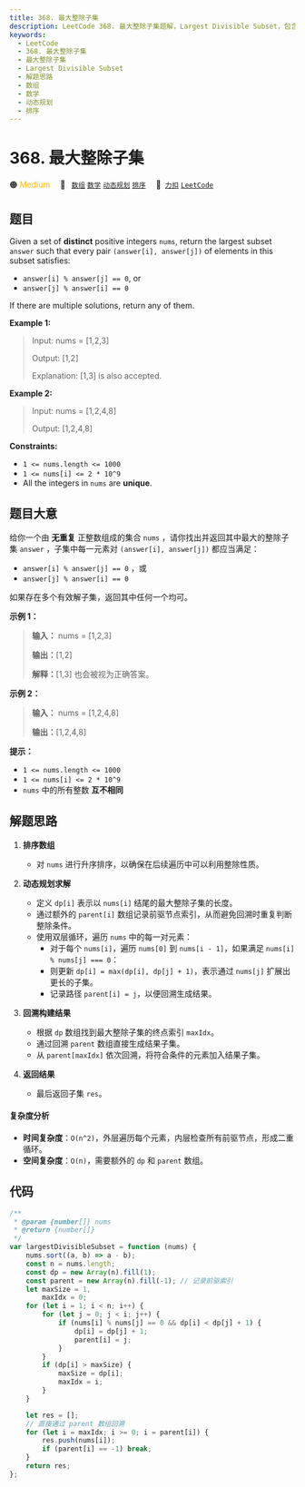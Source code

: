 ```yaml
---
title: 368. 最大整除子集
description: LeetCode 368. 最大整除子集题解，Largest Divisible Subset，包含解题思路、复杂度分析以及完整的 JavaScript 代码实现。
keywords:
  - LeetCode
  - 368. 最大整除子集
  - 最大整除子集
  - Largest Divisible Subset
  - 解题思路
  - 数组
  - 数学
  - 动态规划
  - 排序
---
```


# 368. 最大整除子集

🟠 <font color=#ffb800>Medium</font>&emsp; 🔖&ensp; [`数组`](/tag/array.md) [`数学`](/tag/math.md) [`动态规划`](/tag/dynamic-programming.md) [`排序`](/tag/sorting.md)&emsp; 🔗&ensp;[`力扣`](https://leetcode.cn/problems/largest-divisible-subset) [`LeetCode`](https://leetcode.com/problems/largest-divisible-subset)

## 题目

Given a set of **distinct** positive integers `nums`, return the largest
subset `answer` such that every pair `(answer[i], answer[j])` of elements in
this subset satisfies:

- `answer[i] % answer[j] == 0`, or
- `answer[j] % answer[i] == 0`

If there are multiple solutions, return any of them.

**Example 1:**

> Input: nums = [1,2,3]
>
> Output: [1,2]
>
> Explanation: [1,3] is also accepted.

**Example 2:**

> Input: nums = [1,2,4,8]
>
> Output: [1,2,4,8]

**Constraints:**

- `1 <= nums.length <= 1000`
- `1 <= nums[i] <= 2 * 10^9`
- All the integers in `nums` are **unique**.

## 题目大意

给你一个由 **无重复** 正整数组成的集合 `nums` ，请你找出并返回其中最大的整除子集 `answer` ，子集中每一元素对
`(answer[i], answer[j])` 都应当满足：

- `answer[i] % answer[j] == 0` ，或
- `answer[j] % answer[i] == 0`

如果存在多个有效解子集，返回其中任何一个均可。

**示例 1：**

> **输入：** nums = [1,2,3]
>
> **输出：**[1,2]
>
> **解释：**[1,3] 也会被视为正确答案。

**示例 2：**

> **输入：** nums = [1,2,4,8]
>
> **输出：**[1,2,4,8]

**提示：**

- `1 <= nums.length <= 1000`
- `1 <= nums[i] <= 2 * 10^9`
- `nums` 中的所有整数 **互不相同**

## 解题思路

1. **排序数组**

   - 对 `nums` 进行升序排序，以确保在后续遍历中可以利用整除性质。

2. **动态规划求解**

   - 定义 `dp[i]` 表示以 `nums[i]` 结尾的最大整除子集的长度。
   - 通过额外的 `parent[i]` 数组记录前驱节点索引，从而避免回溯时重复判断整除条件。
   - 使用双层循环，遍历 `nums` 中的每一对元素：
     - 对于每个 `nums[i]`，遍历 `nums[0]` 到 `nums[i - 1]`，如果满足 `nums[i] % nums[j] === 0`：
     - 则更新 `dp[i] = max(dp[i], dp[j] + 1)`，表示通过 `nums[j]` 扩展出更长的子集。
     - 记录路径 `parent[i] = j`，以便回溯生成结果。

3. **回溯构建结果**

   - 根据 `dp` 数组找到最大整除子集的终点索引 `maxIdx`。
   - 通过回溯 `parent` 数组直接生成结果子集。
   - 从 `parent[maxIdx]` 依次回溯，将符合条件的元素加入结果子集。

4. **返回结果**
   - 最后返回子集 `res`。

#### 复杂度分析

- **时间复杂度**：`O(n^2)`，外层遍历每个元素，内层检查所有前驱节点，形成二重循环。
- **空间复杂度**：`O(n)`，需要额外的 `dp` 和 `parent` 数组。

## 代码

```javascript
/**
 * @param {number[]} nums
 * @return {number[]}
 */
var largestDivisibleSubset = function (nums) {
	nums.sort((a, b) => a - b);
	const n = nums.length;
	const dp = new Array(n).fill(1);
	const parent = new Array(n).fill(-1); // 记录前驱索引
	let maxSize = 1,
		maxIdx = 0;
	for (let i = 1; i < n; i++) {
		for (let j = 0; j < i; j++) {
			if (nums[i] % nums[j] == 0 && dp[i] < dp[j] + 1) {
				dp[i] = dp[j] + 1;
				parent[i] = j;
			}
		}
		if (dp[i] > maxSize) {
			maxSize = dp[i];
			maxIdx = i;
		}
	}

	let res = [];
	// 直接通过 parent 数组回溯
	for (let i = maxIdx; i >= 0; i = parent[i]) {
		res.push(nums[i]);
		if (parent[i] == -1) break;
	}
	return res;
};
```
